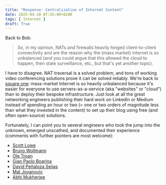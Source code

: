 ```yaml
---
title: "Response: Centralization of Internet Content"
date: 2025-04-20 07:55:00+0200
tags: [ Internet ]
draft: True
---
```

Back to Bob:

> So, in my opinion, NATs and firewalls heavily hinged client-to-client connectivity and are the reason why the (mass market) internet is so unbalanced (and you could argue that this allowed the cloud to happen, then state surveillance, etc., but that's yet another topic).

I have to disagree. NAT traversal is a solved problem, and tons of working video conferencing solutions prove it can be solved reliably. We're back to [square one](/2025/03/response-end-to-end-connectivity/): mass-market Internet is so heavily unbalanced because it's easier for everyone to use servers-as-a-service (aka "websites" or "cloud") than to deploy their bespoke infrastructure. Just look at all the great networking engineers publishing their hard work on LinkedIn or Medium instead of spending an hour or two (= one or two orders of magnitude less than what they invested in the content) to set up their blog using free (and often open-source) solutions.

Fortunately, I can point you to several engineers who took the jump into the unknown, emerged unscathed, and documented their experience (comments with further pointers are most welcome):

* [Scott Lowe](https://blog.scottlowe.org/2015/01/05/blog-migration-complete/)
* [Bruno Wollmann](https://brunowollmann.com/2022/11/this-site-now-cooked-by-hugo/)
* [Ole Troan](https://blog.ipspace.net/2025/02/worth-reading-ipv6-failures/)
* [Gian Paolo Boarina](https://www.ifconfig.it/hugo/2016/08/18/welcome-hugo/)
* [David Peñaloza Seijas](https://recurseit.com/post/2025/03/migrating-from-wordpress-to-hugo---part-1/)
* [Mat Jovanovic](https://www.matscloud.com/blog/2020/04/24/hugo-with-docsy-and-aws-amplify/)
* [Abhi Mukherjee](https://networkingwithabhi.github.io/post/how-i-developed-this-site/)